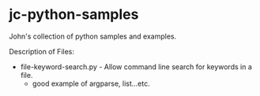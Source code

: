 # jc-python-samples
John's collection of python samples and examples.

Description of Files:

- file-keyword-search.py - Allow command line search for keywords in a file.
  - good example of argparse, list...etc.
